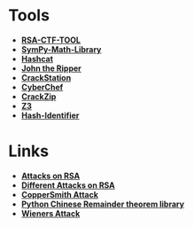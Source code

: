 # Tools

- **[RSA-CTF-TOOL](https://github.com/RsaCtfTool/RsaCtfTool)**
- **[SymPy-Math-Library](https://www.sympy.org/en/index.html)**
- **[Hashcat](https://hashcat.net/hashcat/)**
- **[John the Ripper](https://www.openwall.com/john/)**
- **[CrackStation](https://crackstation.net/)**
- **[CyberChef](https://gchq.github.io/CyberChef/)**
- **[CrackZip](https://www.kali.org/tools/fcrackzip/)**
- **[Z3](https://github.com/Z3Prover/z3)**
- **[Hash-Identifier](https://hashes.com/en/tools/hash_identifier)**


# Links

- **[Attacks on RSA](https://www.members.tripod.com/irish_ronan/rsa/attacks.html)**
- **[Different Attacks on RSA](https://crypto.stanford.edu/~dabo/papers/RSA-survey.pdf)**
- **[CopperSmith Attack](https://en.wikipedia.org/wiki/Coppersmith%27s_attack)**
- **[Python Chinese Remainder theorem library](https://www.geeksforgeeks.org/python-sympy-crt-method/)**
- **[Wieners Attack](https://en.wikipedia.org/wiki/Wiener%27s_attack)**

